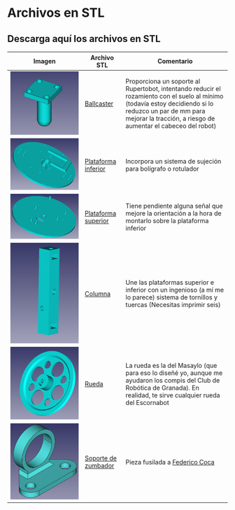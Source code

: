 # Archivos en STL

## Descarga aquí los archivos en STL
| Imagen | Archivo STL | Comentario |
|:-:|---|---|
| ![Ballcaster](/img/3D/ballCaster.png) | [Ballcaster](../STL/ballCaster.stl) | Proporciona un soporte al Rupertobot, intentando reducir el rozamiento con el suelo al mínimo (todavía estoy decidiendo si lo reduzco un par de mm para mejorar la tracción, a riesgo de aumentar el cabeceo del robot) |
| ![Plataforma inferior](/img/3D/plataformaInferior.png) | [Plataforma inferior](../STL/plataformaInferiorPenholder.stl) | Incorpora un sistema de sujeción para bolígrafo o rotulador |
| ![Plataforma superior](/img/3D/plataformaSuperior.png) | [Plataforma superior](../STL/plataformaSuperior.stl) | Tiene pendiente alguna señal que mejore la orientación a la hora de montarlo sobre la plataforma inferior |
| ![Columna](/img/3D/columna.png) | [Columna](../STL/columna.stl) | Une las plataformas superior e inferior con un ingenioso (a mí me lo parece) sistema de tornillos y tuercas (Necesitas imprimir seis) |
| ![Rueda](/img/3D/ruedaMasaylo.png) | [Rueda](../STL/rueda.stl) | La rueda es la del Masaylo (que para eso lo diseñé yo, aunque me ayudaron los compis del Club de Robótica de Granada). En realidad, te sirve cualquier rueda del Escornabot |  
| ![Soporte de zumbador](/img/3D/soporteZumbador.png) | [Soporte de zumbador](../STL/soporteZumbador.stl) | Pieza fusilada a [Federico Coca](https://github.com/fgcoca) |

